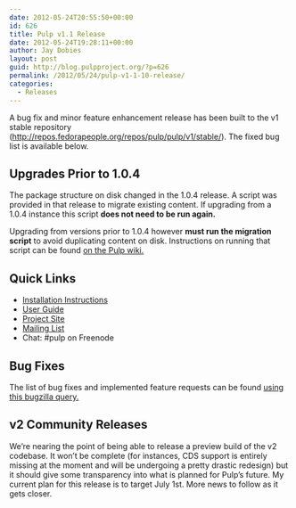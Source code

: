 ```yaml
---
date: 2012-05-24T20:55:50+00:00
id: 626
title: Pulp v1.1 Release
date: 2012-05-24T19:28:11+00:00
author: Jay Dobies
layout: post
guid: http://blog.pulpproject.org/?p=626
permalink: /2012/05/24/pulp-v1-1-10-release/
categories:
  - Releases
---
```

<!-- more -->
A bug fix and minor feature enhancement release has been built to the v1 stable repository (<http://repos.fedorapeople.org/repos/pulp/pulp/v1/stable/>). The fixed bug list is available below.

## Upgrades Prior to 1.0.4

The package structure on disk changed in the 1.0.4 release. A script was provided in that release to migrate existing content. If upgrading from a 1.0.4 instance this script **does not need to be run again.**

Upgrading from versions prior to 1.0.4 however **must run the migration script** to avoid duplicating content on disk. Instructions on running that script can be found [on the Pulp wiki.](https://fedorahosted.org/pulp/wiki/PackagePathUpdate#Howtorunmigration)

## Quick Links

  * [Installation Instructions](http://pulpproject.org/ug/UGInstallation.html#installation)
  * [User Guide](http://pulpproject.org/ug/index.html)
  * [Project Site](http://pulpproject.org/)
  * [Mailing List](https://www.redhat.com/mailman/listinfo/pulp-list)
  * Chat: #pulp on Freenode

## Bug Fixes

The list of bug fixes and implemented feature requests can be found [using this bugzilla query.](https://bugzilla.redhat.com/buglist.cgi?list_id=31503&#038;classification=Community&#038;query_format=advanced&#038;bug_status=VERIFIED&#038;bug_status=RELEASE_PENDING&#038;bug_status=CLOSED&#038;version=1.1.0&#038;product=Pulp)

## v2 Community Releases

We&#8217;re nearing the point of being able to release a preview build of the v2 codebase. It won&#8217;t be complete (for instances, CDS support is entirely missing at the moment and will be undergoing a pretty drastic redesign) but it should give some transparency into what is planned for Pulp&#8217;s future. My current plan for this release is to target July 1st. More news to follow as it gets closer.